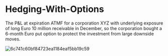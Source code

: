 # Hedging-With-Options
The P&L at expiration ATMF for a corporation XYZ with underlying exposure of long Euro 10 million receivable in December, so the corporation bought a 6-month Euro put option to protect the investment from large downside moves. 

![6c741c60bf84723ea1184eaf5bb19c59](https://user-images.githubusercontent.com/52173060/155672665-2fb28c31-d6ab-4f76-a5bf-da857338b448.jpg)
